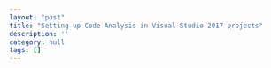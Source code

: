 ```yaml
---
layout: "post"
title: "Setting up Code Analysis in Visual Studio 2017 projects"
description: ''
category: null
tags: []
---
```

